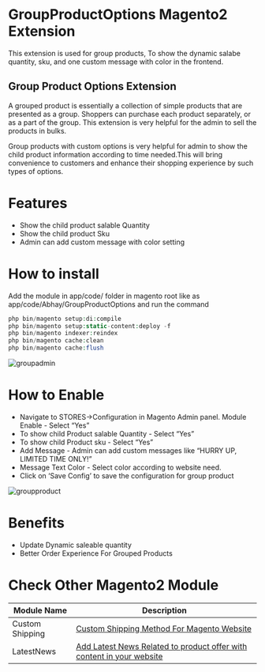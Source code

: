 # GroupProductOptions Magento2 Extension
This extension is used for group products, To show the  dynamic salabe quantity, sku, and one custom message  with color in the frontend. 

## Group Product Options Extension

A grouped product is essentially a collection of simple products that are presented as a group. Shoppers can purchase each product separately, or as a part of the group. This extension is very helpful for the admin to sell the products  in bulks.

Group products with custom options is very helpful for admin to show the child product information according to time needed.This will bring convenience to customers and enhance their shopping experience by such types of options.

# Features

* Show the child product salable Quantity
* Show the child product Sku
* Admin can add custom message with color setting

# How to install

Add the module in app/code/ folder in magento root like as app/code/Abhay/GroupProductOptions
and run the command 
```php bin/magento setup:upgrade
php bin/magento setup:di:compile
php bin/magento setup:static-content:deploy -f
php bin/magento indexer:reindex
php bin/magento cache:clean
php bin/magento cache:flush
```


![groupadmin](https://user-images.githubusercontent.com/55655451/90330563-4fe53d00-dfcb-11ea-841c-b9e59131c6a6.png)

# How to Enable 

* Navigate to STORES->Configuration in Magento Admin panel. Module Enable - Select “Yes” 
* To show child Product salable Quantity - Select “Yes”
* To show child Product sku - Select “Yes”
* Add Message - Admin can add custom messages like “HURRY UP, LIMITED TIME ONLY!”
* Message Text Color - Select color according to website need.
* Click on ‘Save Config’ to save the configuration for group product

![groupproduct](https://user-images.githubusercontent.com/55655451/90330604-a488b800-dfcb-11ea-875d-d874379a22aa.png)


# Benefits 

* Update Dynamic saleable quantity
* Better Order Experience For Grouped Products



# Check Other Magento2 Module

| Module Name | Description |
| --- | --- |
| Custom Shipping | [Custom Shipping Method For Magento Website](https://github.com/Abhay-Agrawal/Abhay_CustomShipping-1.0.0) |
| LatestNews | [Add Latest News Related to product offer with content in your website](https://github.com/Abhay-Agrawal/Abhay_LatestNews-1.0.0) |

